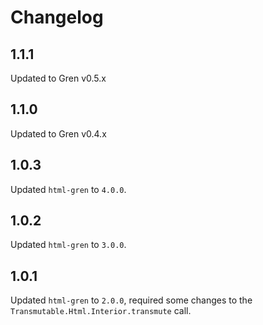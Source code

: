 # Changelog

## 1.1.1

Updated to Gren v0.5.x

## 1.1.0

Updated to Gren v0.4.x

## 1.0.3

Updated `html-gren` to `4.0.0`.

## 1.0.2

Updated `html-gren` to `3.0.0`.

## 1.0.1

Updated `html-gren` to `2.0.0`, required some changes to the `Transmutable.Html.Interior.transmute` call.
